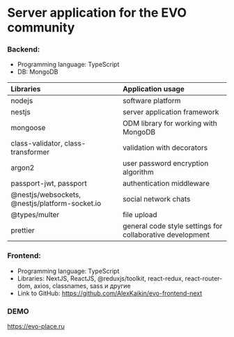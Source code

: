 <h1>Server application for the EVO community</h1>

<h3>Backend:</h3>
<ul>
    <li>Programming language: TypeScript</li>
    <li>DB: MongoDB</li>
</ul>

| Libraries | Application usage |
| :------------- |:-------------|
| nodejs | software platform |
| nestjs | server application framework |
| mongoose | ODM library for working with MongoDB |
| class-validator, class-transformer | validation with decorators |
| argon2 | user password encryption algorithm |
| passport-jwt, passport | authentication middleware |
| @nestjs/websockets, @nestjs/platform-socket.io | social network chats |
| @types/multer | file upload |
| prettier | general code style settings for collaborative development |

<h3>Frontend:</h3>
<ul>
    <li>Programming language: TypeScript</li>
    <li>Libraries: NextJS, ReactJS, @reduxjs/toolkit, react-redux, react-router-dom, axios, classnames, sass и другие</li>
    <li>Link to GitHub: <a href="https://github.com/AlexKaikin/evo-frontend-next" target="_blank">https://github.com/AlexKaikin/evo-frontend-next</a></li>
</ul>

<h3>DEMO</h3>
<a href="https://evo-place.ru" target="_blank">https://evo-place.ru</a>